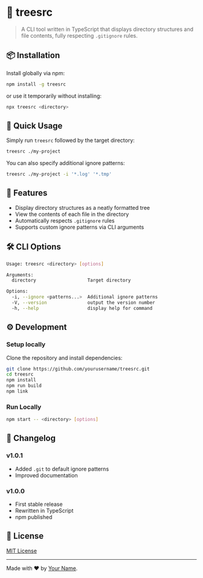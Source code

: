 # 🌳 treesrc

> A CLI tool written in TypeScript that displays directory structures and file contents, fully respecting `.gitignore` rules.

## 📦 Installation

Install globally via npm:

```bash
npm install -g treesrc
```

or use it temporarily without installing:

```bash
npx treesrc <directory>
```

## 🚀 Quick Usage

Simply run `treesrc` followed by the target directory:

```bash
treesrc ./my-project
```

You can also specify additional ignore patterns:

```bash
treesrc ./my-project -i '*.log' '*.tmp'
```

## 🎯 Features

- Display directory structures as a neatly formatted tree
- View the contents of each file in the directory
- Automatically respects `.gitignore` rules
- Supports custom ignore patterns via CLI arguments

## 🛠️ CLI Options

```bash
Usage: treesrc <directory> [options]

Arguments:
  directory                   Target directory

Options:
  -i, --ignore <patterns...>  Additional ignore patterns
  -V, --version               output the version number
  -h, --help                  display help for command
```

## ⚙️ Development

### Setup locally

Clone the repository and install dependencies:

```bash
git clone https://github.com/yourusername/treesrc.git
cd treesrc
npm install
npm run build
npm link
```

### Run Locally

```bash
npm start -- <directory> [options]
```

## 📝 Changelog

### v1.0.1
- Added `.git` to default ignore patterns
- Improved documentation

### v1.0.0
- First stable release
- Rewritten in TypeScript
- npm published

## 📄 License

[MIT License](LICENSE)

---

Made with ❤️ by [Your Name](https://github.com/O6lvl4).
